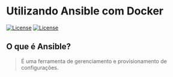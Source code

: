# Utilizando Ansible com Docker
[![License][license-badge]][license-url] [![License][PyPI-version]][license-ansible]

## **O que é Ansible?**
> É uma ferramenta de gerenciamento e provisionamento de configurações.



[license-badge]: https://img.shields.io/github/license/robertoachar/generator-oss-project.svg
[license-url]: https://opensource.org/licenses/MIT

[PyPI-version]: https://img.shields.io/pypi/v/ansible.svg
[license-ansible]:  https://pypi.org/project/ansible
